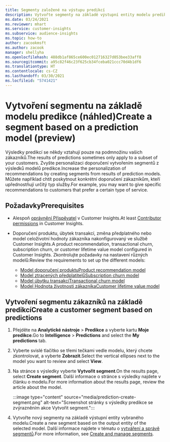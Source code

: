 ```yaml
---
title: Segmenty založené na výstupu predikcí
description: Vytvořte segmenty na základě výstupní entity modelu predikce.
ms.date: 03/24/2021
ms.reviewer: mhart
ms.service: customer-insights
ms.subservice: audience-insights
ms.topic: how-to
author: zacookmsft
ms.author: zacook
manager: shellyha
ms.openlocfilehash: 488db1af865ce600ec012716327d053bee33aff8
ms.sourcegitcommit: a95c82f46c23f625cb34fceba021ccc70d4b1df6
ms.translationtype: HT
ms.contentlocale: cs-CZ
ms.lasthandoff: 03/30/2021
ms.locfileid: "5741421"
---
```

# <a name="create-a-segment-based-on-a-prediction-model-preview"></a><span data-ttu-id="c714a-103">Vytvoření segmentu na základě modelu predikce (náhled)</span><span class="sxs-lookup"><span data-stu-id="c714a-103">Create a segment based on a prediction model (preview)</span></span>

<span data-ttu-id="c714a-104">Výsledky predikcí se někdy vztahují pouze na podmnožinu vašich zákazníků.</span><span class="sxs-lookup"><span data-stu-id="c714a-104">The results of predictions sometimes only apply to a subset of your customers.</span></span> <span data-ttu-id="c714a-105">Zvyšte personalizaci doporučení vytvořením segmentů z výsledků modelů predikce.</span><span class="sxs-lookup"><span data-stu-id="c714a-105">Increase the personalization of recommendations by creating segments from results of prediction models.</span></span> <span data-ttu-id="c714a-106">Můžete například chtít poskytnout konkrétní doporučení zákazníkům, kteří upřednostňují určitý typ služby.</span><span class="sxs-lookup"><span data-stu-id="c714a-106">For example, you may want to give specific recommendations to customers that prefer a certain type of service.</span></span> 

## <a name="prerequisites"></a><span data-ttu-id="c714a-107">Požadavky</span><span class="sxs-lookup"><span data-stu-id="c714a-107">Prerequisites</span></span>

- <span data-ttu-id="c714a-108">Alespoň [oprávnění Přispěvatel](permissions.md) v Customer Insights.</span><span class="sxs-lookup"><span data-stu-id="c714a-108">At least [Contributor permissions](permissions.md) in Customer Insights.</span></span>

- <span data-ttu-id="c714a-109">Doporučení produktu, úbytek transakcí, změna předplatného nebo model celoživotní hodnoty zákazníka nakonfigurovaný ve službě Customer Insights.</span><span class="sxs-lookup"><span data-stu-id="c714a-109">A product recommendation, transactional churn, subscription churn, or customer lifetime value model configured in Customer Insights.</span></span> <span data-ttu-id="c714a-110">Zkontrolujte požadavky na nastavení různých modelů:</span><span class="sxs-lookup"><span data-stu-id="c714a-110">Review the requirements to set up the different models:</span></span>

  - [<span data-ttu-id="c714a-111">Model doporučení produktu</span><span class="sxs-lookup"><span data-stu-id="c714a-111">Product recommendation model</span></span>](predict-product-recommendation.md)
  - [<span data-ttu-id="c714a-112">Model ztracených předplatitelů</span><span class="sxs-lookup"><span data-stu-id="c714a-112">Subscription churn model</span></span>](predict-subscription-churn.md)
  - [<span data-ttu-id="c714a-113">Model úbytku transakcí</span><span class="sxs-lookup"><span data-stu-id="c714a-113">Transactional churn model</span></span>](predict-transactional-churn.md)
  - [<span data-ttu-id="c714a-114">Model Hodnota životnosti zákazníka</span><span class="sxs-lookup"><span data-stu-id="c714a-114">Customer lifetime value model</span></span>](predict-customer-lifetime-value.md)

## <a name="create-a-customer-segment-based-on-predictions"></a><span data-ttu-id="c714a-115">Vytvoření segmentu zákazníků na základě predikcí</span><span class="sxs-lookup"><span data-stu-id="c714a-115">Create a customer segment based on predictions</span></span>

1. <span data-ttu-id="c714a-116">Přejděte na **Analytické nástroje** > **Predikce** a vyberte kartu **Moje predikce**.</span><span class="sxs-lookup"><span data-stu-id="c714a-116">Go to **Intelligence** > **Predictions** and select the **My predictions** tab.</span></span>

1. <span data-ttu-id="c714a-117">Vyberte svislé tlačítko se třemi tečkami vedle modelu, který chcete zkontrolovat, a vyberte **Zobrazit**.</span><span class="sxs-lookup"><span data-stu-id="c714a-117">Select the vertical ellipses next to the model you want to review and select **View**.</span></span>

1. <span data-ttu-id="c714a-118">Na stránce s výsledky vyberte **Vytvořit segment**.</span><span class="sxs-lookup"><span data-stu-id="c714a-118">On the results page, select **Create segment**.</span></span> <span data-ttu-id="c714a-119">Další informace o stránce s výsledky najdete v článku o modelu.</span><span class="sxs-lookup"><span data-stu-id="c714a-119">For more information about the results page, review the article about the model.</span></span>

   :::image type="content" source="media/prediction-create-segment.png" alt-text="Screenshot stránky s výsledky predikce se zvýrazněním akce Vytvořit segment.":::

1. <span data-ttu-id="c714a-121">Vytvořte nový segmenty na základě výstupní entity vybraného modelu.</span><span class="sxs-lookup"><span data-stu-id="c714a-121">Create a new segment based on the output entity of the selected model.</span></span> <span data-ttu-id="c714a-122">Další informace najdete v tématu o [vytváření a správě segmentů](segments.md).</span><span class="sxs-lookup"><span data-stu-id="c714a-122">For more information, see [Create and manage segments](segments.md).</span></span>